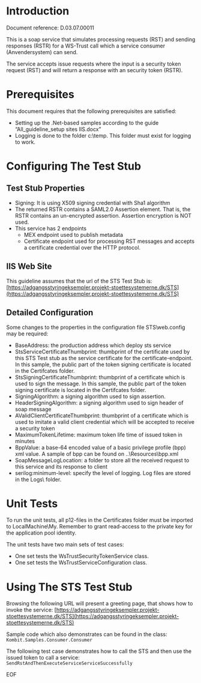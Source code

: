 # Introduction

Document reference: D.03.07.00011

This is a soap service that simulates processing requests (RST) and sending responses (RSTR) for a WS-Trust call which a service consumer (Anvendersystem) can send.

The service accepts issue requests where the input is a security token request (RST) and will return a response with an security token (RSTR).

# Prerequisites
This document requires that the following prerequisites are satisfied:

- Setting up the .Net-based samples according to the guide “All_guideline_setup sites IIS.docx”
- Logging is done to the folder c:\temp. This folder must exist for logging to work.

# Configuring The Test Stub

## Test Stub Properties
- Signing: It is using X509 signing credential with Sha1 algorithm
- The returned RSTR contains a SAML2.0 Assertion element. That is, the RSTR contains an un-encrypted assertion. Assertion encryption is NOT used.
- This service has 2 endpoints
	- MEX endpoint used to publish metadata
	- Certificate endpoint used for processing RST messages and accepts a certificate credential over the HTTP protocol.

## IIS Web Site
This guideline assumes that the url of the STS Test Stub is:
[https://adgangsstyringeksempler.projekt-stoettesystemerne.dk/STS](https://adgangsstyringeksempler.projekt-stoettesystemerne.dk/STS)


## Detailed Configuration
Some changes to the properties in the configuration file STS\web.config may be required:
- BaseAddress: the production address which deploy sts service
- StsServiceCertificateThumbprint: thumbprint of the certificate used by this STS Test stub as the service certificate for the certificate-endpoint. In this sample, the public part of the token signing certificate is located in the Certifcates folder.
- StsSigningCertificateThumbprint: thumbprint of a certificate which is used to sign the message. In this sample, the public part of the token signing certificate is located in the Certifcates folder.
- SigningAlgorithm: a signing algorithm used to sign assertion.
- HeaderSigningAlgorithm: a signing algorithm used to sign header of soap message
- AValidClientCertificateThumbprint: thumbprint of a certificate which is used to imitate a valid client credential which will be accepted to receive a security token
- MaximumTokenLifetime: maximum token life time of issued token in minutes
- BppValue: a base-64 encoded value of a basic privilege profile (bpp) xml value. A sample of bpp can be found on ..\Resources\bpp.xml
- SoapMessageLogLocation: a folder to store all the received request to this service and its response to client
- serilog:minimum-level: specify the level of logging.  Log files are stored in the Logs\ folder.

# Unit Tests
To run the unit tests, all p12-files in the Certificates folder must be imported to LocalMachine\My. Remember to grant read-access to the private key for the application pool identity.

The unit tests have two main sets of test cases:
- One set tests the WsTrustSecurityTokenService class.
- One set tests the WsTrustServiceConfiguration class.

# Using The STS Test Stub
Browsing the following URL will present a greeting page, that shows how to invoke the service:
[https://adgangsstyringeksempler.projekt-stoettesystemerne.dk/STS](https://adgangsstyringeksempler.projekt-stoettesystemerne.dk/STS)

Sample code which also demonstrates can be found in the class:
`Kombit.Samples.Consumer.Consumer`

The following test case demonstrates how to call the STS and then use the issued token to call a service:
`SendRstAndThenExecuteServiceServiceSuccessfully`

EOF
